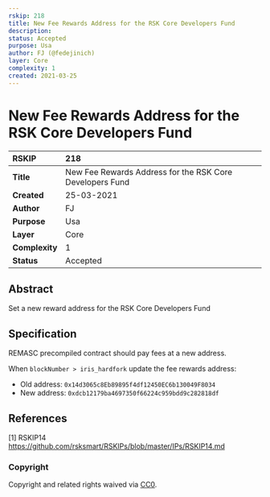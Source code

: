 ```yaml
---
rskip: 218
title: New Fee Rewards Address for the RSK Core Developers Fund
description: 
status: Accepted
purpose: Usa
author: FJ (@fedejinich)
layer: Core
complexity: 1
created: 2021-03-25
---
```

# New Fee Rewards Address for the RSK Core Developers Fund

|RSKIP          |218           |
| :------------ |:-------------|
|**Title**      |New Fee Rewards Address for the RSK Core Developers Fund |
|**Created**    |25-03-2021 |
|**Author**     |FJ |
|**Purpose**    |Usa |
|**Layer**      |Core |
|**Complexity** |1 |
|**Status**     |Accepted |

## Abstract

Set a new reward address for the RSK Core Developers Fund

## Specification

REMASC precompiled contract should pay fees at a new address.

When `blockNumber > iris_hardfork` update the fee rewards address:
- Old address: `0x14d3065c8Eb89895f4df12450EC6b130049F8034`
- New address: `0xdcb12179ba4697350f66224c959bdd9c282818df`

## References

[1] RSKIP14 https://github.com/rsksmart/RSKIPs/blob/master/IPs/RSKIP14.md

### Copyright

Copyright and related rights waived via [CC0](https://creativecommons.org/publicdomain/zero/1.0/).
